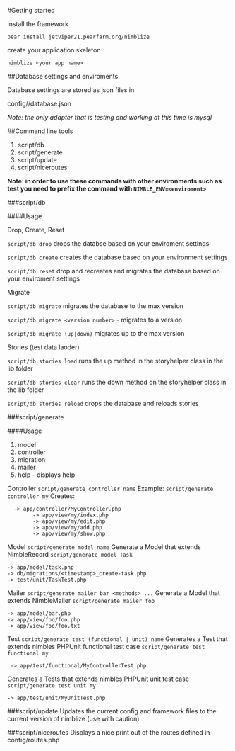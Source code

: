 #Getting started

install the framework

	pear install jetviper21.pearfarm.org/nimblize

create your application skeleton

	nimblize <your app name>


##Database settings and enviroments

Database settings are stored as json files in

config/<enviroment>/database.json
	
*Note: the only adapter that is testing and working at this time is mysql*

##Command line tools

1. script/db
2. script/generate
3. script/update
4. script/niceroutes


**Note: in order to use these commands with other environments such as test you need to prefix the command with `NIMBLE_ENV=<enviroment>`**

###script/db

####Usage

Drop, Create, Reset

`script/db drop` drops the databse based on your enviroment settings

`script/db create` creates the database based on your environment settings

`script/db reset` drop and recreates and migrates the database based on your enviroment settings

Migrate

`script/db migrate` migrates the database to the max version
	
`script/db migrate <version number>` - migrates to a version
	
`script/db migrate (up|down)` migrates up to the max version
	
Stories (test data laoder)

`script/db stories load` runs the up method in the storyhelper class in the lib folder

`script/db stories clear` runs the down method on the storyhelper class in the lib folder

`script/db stories reload` drops the database and reloads stories

###script/generate

####Usage

1. model
2. controller
3. migration
4. mailer
5. help - displays help


Controller `script/generate controller name`
Example:
	`script/generate controller my` 
Creates:

      -> app/controller/MyController.php
			-> app/view/my/index.php
			-> app/view/my/edit.php
			-> app/view/my/add.php
			-> app/view/my/show.php

Model `script/generate model name`
Generate a Model that extends NimbleRecord
`script/generate model Task`

	-> app/model/task.php
	-> db/migrations/<timestamp>_create-task.php
	-> test/unit/TaskTest.php

Mailer `script/generate mailer bar <methods> ...`
Generate a Model that extends NimbleMailer
`script/generate mailer foo`

	-> app/model/bar.php
	-> app/view/foo/foo.php
	-> app/view/foo/foo.txt

Test `script/generate test (functional | unit) name`
Generates a Test that extends nimbles PHPUnit functional test case
	`script/generate test functional my`
	
	 -> app/test/functional/MyControllerTest.php 

Generates a Tests that extends nimbles PHPUnit unit test case
`script/generate test unit my`

	-> app/test/unit/MyUnitTest.php

###script/update
Updates the current config and framework files to the current version of nimblize (use with caution)

###script/niceroutes
Displays a nice print out of the routes defined in config/routes.php